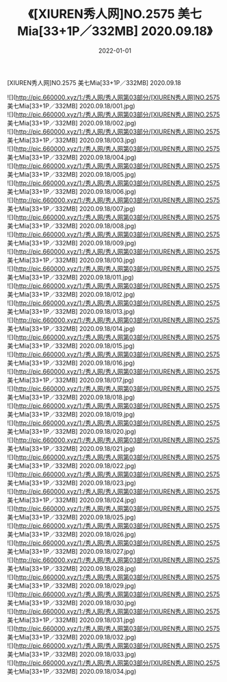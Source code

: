 ﻿---
layout: post
title:  《[XIUREN秀人网]NO.2575 美七Mia[33+1P／332MB] 2020.09.18》
date:   2022-01-01
img: http://pic.660000.xyz/1:/秀人网/秀人网第03部分/[XIUREN秀人网]NO.2575 美七Mia[33+1P／332MB] 2020.09.18/000.jpg
categories: [美女, 清纯, 唯美]
---

[XIUREN秀人网]NO.2575 美七Mia[33+1P／332MB] 2020.09.18

 ![](http://pic.660000.xyz/1:/秀人网/秀人网第03部分/[XIUREN秀人网]NO.2575 美七Mia[33+1P／332MB] 2020.09.18/001.jpg) <br>![](http://pic.660000.xyz/1:/秀人网/秀人网第03部分/[XIUREN秀人网]NO.2575 美七Mia[33+1P／332MB] 2020.09.18/002.jpg) <br>![](http://pic.660000.xyz/1:/秀人网/秀人网第03部分/[XIUREN秀人网]NO.2575 美七Mia[33+1P／332MB] 2020.09.18/003.jpg) <br>![](http://pic.660000.xyz/1:/秀人网/秀人网第03部分/[XIUREN秀人网]NO.2575 美七Mia[33+1P／332MB] 2020.09.18/004.jpg) <br>![](http://pic.660000.xyz/1:/秀人网/秀人网第03部分/[XIUREN秀人网]NO.2575 美七Mia[33+1P／332MB] 2020.09.18/005.jpg) <br>![](http://pic.660000.xyz/1:/秀人网/秀人网第03部分/[XIUREN秀人网]NO.2575 美七Mia[33+1P／332MB] 2020.09.18/006.jpg) <br>![](http://pic.660000.xyz/1:/秀人网/秀人网第03部分/[XIUREN秀人网]NO.2575 美七Mia[33+1P／332MB] 2020.09.18/007.jpg) <br>![](http://pic.660000.xyz/1:/秀人网/秀人网第03部分/[XIUREN秀人网]NO.2575 美七Mia[33+1P／332MB] 2020.09.18/008.jpg) <br>![](http://pic.660000.xyz/1:/秀人网/秀人网第03部分/[XIUREN秀人网]NO.2575 美七Mia[33+1P／332MB] 2020.09.18/009.jpg) <br>![](http://pic.660000.xyz/1:/秀人网/秀人网第03部分/[XIUREN秀人网]NO.2575 美七Mia[33+1P／332MB] 2020.09.18/010.jpg) <br>![](http://pic.660000.xyz/1:/秀人网/秀人网第03部分/[XIUREN秀人网]NO.2575 美七Mia[33+1P／332MB] 2020.09.18/011.jpg) <br>![](http://pic.660000.xyz/1:/秀人网/秀人网第03部分/[XIUREN秀人网]NO.2575 美七Mia[33+1P／332MB] 2020.09.18/012.jpg) <br>![](http://pic.660000.xyz/1:/秀人网/秀人网第03部分/[XIUREN秀人网]NO.2575 美七Mia[33+1P／332MB] 2020.09.18/013.jpg) <br>![](http://pic.660000.xyz/1:/秀人网/秀人网第03部分/[XIUREN秀人网]NO.2575 美七Mia[33+1P／332MB] 2020.09.18/014.jpg) <br>![](http://pic.660000.xyz/1:/秀人网/秀人网第03部分/[XIUREN秀人网]NO.2575 美七Mia[33+1P／332MB] 2020.09.18/015.jpg) <br>![](http://pic.660000.xyz/1:/秀人网/秀人网第03部分/[XIUREN秀人网]NO.2575 美七Mia[33+1P／332MB] 2020.09.18/016.jpg) <br>![](http://pic.660000.xyz/1:/秀人网/秀人网第03部分/[XIUREN秀人网]NO.2575 美七Mia[33+1P／332MB] 2020.09.18/017.jpg) <br>![](http://pic.660000.xyz/1:/秀人网/秀人网第03部分/[XIUREN秀人网]NO.2575 美七Mia[33+1P／332MB] 2020.09.18/018.jpg) <br>![](http://pic.660000.xyz/1:/秀人网/秀人网第03部分/[XIUREN秀人网]NO.2575 美七Mia[33+1P／332MB] 2020.09.18/019.jpg) <br>![](http://pic.660000.xyz/1:/秀人网/秀人网第03部分/[XIUREN秀人网]NO.2575 美七Mia[33+1P／332MB] 2020.09.18/020.jpg) <br>![](http://pic.660000.xyz/1:/秀人网/秀人网第03部分/[XIUREN秀人网]NO.2575 美七Mia[33+1P／332MB] 2020.09.18/021.jpg) <br>![](http://pic.660000.xyz/1:/秀人网/秀人网第03部分/[XIUREN秀人网]NO.2575 美七Mia[33+1P／332MB] 2020.09.18/022.jpg) <br>![](http://pic.660000.xyz/1:/秀人网/秀人网第03部分/[XIUREN秀人网]NO.2575 美七Mia[33+1P／332MB] 2020.09.18/023.jpg) <br>![](http://pic.660000.xyz/1:/秀人网/秀人网第03部分/[XIUREN秀人网]NO.2575 美七Mia[33+1P／332MB] 2020.09.18/024.jpg) <br>![](http://pic.660000.xyz/1:/秀人网/秀人网第03部分/[XIUREN秀人网]NO.2575 美七Mia[33+1P／332MB] 2020.09.18/025.jpg) <br>![](http://pic.660000.xyz/1:/秀人网/秀人网第03部分/[XIUREN秀人网]NO.2575 美七Mia[33+1P／332MB] 2020.09.18/026.jpg) <br>![](http://pic.660000.xyz/1:/秀人网/秀人网第03部分/[XIUREN秀人网]NO.2575 美七Mia[33+1P／332MB] 2020.09.18/027.jpg) <br>![](http://pic.660000.xyz/1:/秀人网/秀人网第03部分/[XIUREN秀人网]NO.2575 美七Mia[33+1P／332MB] 2020.09.18/028.jpg) <br>![](http://pic.660000.xyz/1:/秀人网/秀人网第03部分/[XIUREN秀人网]NO.2575 美七Mia[33+1P／332MB] 2020.09.18/029.jpg) <br>![](http://pic.660000.xyz/1:/秀人网/秀人网第03部分/[XIUREN秀人网]NO.2575 美七Mia[33+1P／332MB] 2020.09.18/030.jpg) <br>![](http://pic.660000.xyz/1:/秀人网/秀人网第03部分/[XIUREN秀人网]NO.2575 美七Mia[33+1P／332MB] 2020.09.18/031.jpg) <br>![](http://pic.660000.xyz/1:/秀人网/秀人网第03部分/[XIUREN秀人网]NO.2575 美七Mia[33+1P／332MB] 2020.09.18/032.jpg) <br>![](http://pic.660000.xyz/1:/秀人网/秀人网第03部分/[XIUREN秀人网]NO.2575 美七Mia[33+1P／332MB] 2020.09.18/033.jpg) <br>![](http://pic.660000.xyz/1:/秀人网/秀人网第03部分/[XIUREN秀人网]NO.2575 美七Mia[33+1P／332MB] 2020.09.18/034.jpg) <br>